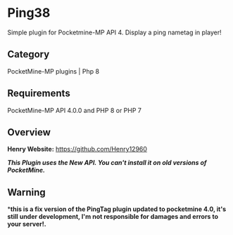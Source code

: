 # Ping38
Simple plugin for Pocketmine-MP API 4. Display a ping nametag in player!

## Category

PocketMine-MP plugins | Php 8

## Requirements

PocketMine-MP API 4.0.0 and PHP 8 or PHP 7

## Overview

**Henry Website:** https://github.com/Henry12960

***This Plugin uses the New API. You can't install it on old versions of PocketMine.***

## Warning

***this is a fix version of the PingTag plugin updated to pocketmine 4.0, it's still under development, I'm not responsible for damages and errors to your server!.**
